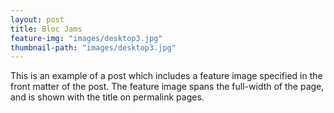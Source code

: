 ```yaml
---
layout: post
title: Bloc Jams
feature-img: "images/desktop3.jpg"
thumbnail-path: "images/desktop3.jpg"
---
```

This is an example of a post which includes a feature image specified in the front matter of the post. The feature image spans the full-width of the page, and is shown with the title on permalink pages.
